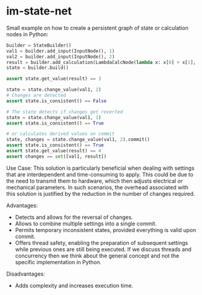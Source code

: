 # im-state-net

Small example on how to create a persistent graph of state or calculation nodes in Python:

```python
builder = StateBuilder()
val1 = builder.add_input(InputNode(), 1)
val2 = builder.add_input(InputNode(), 2)
result = builder.add_calculation(LambdaCalcNode(lambda x: x[0] + x[1], [val1, val2]))
state = builder.build()

assert state.get_value(result) == 3

state = state.change_value(val1, 2)
# Changes are detected
assert state.is_consistent() == False

# The state detects if changes get reverted
state = state.change_value(val1, 1)
assert state.is_consistent() == True

# or calculates derived values on commit
state, changes = state.change_value(val1, 2).commit()
assert state.is_consistent() == True
assert state.get_value(result) == 4
assert changes == set([val1, result])
```

Use Case: This solution is particularly beneficial when dealing with settings that are interdependent and time-consuming to apply. This could be due to the need to transmit them to hardware, which then adjusts electrical or mechanical parameters. In such scenarios, the overhead associated with this solution is justified by the reduction in the number of changes required.

Advantages:

- Detects and allows for the reversal of changes.
- Allows to combine multiple settings into a single commit.
- Permits temporary inconsistent states, provided everything is valid upon commit.
- Offers thread safety, enabling the preparation of subsequent settings while previous ones are still being executed. If we discuss threads and concurrency then we think about the general concept and not the specific implementation in Python.

Disadvantages:

- Adds complexity and increases execution time.
